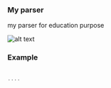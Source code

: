 ### My parser

my parser for education purpose

![alt text](.assets/image.png)

### Example 

```rust

....
```
